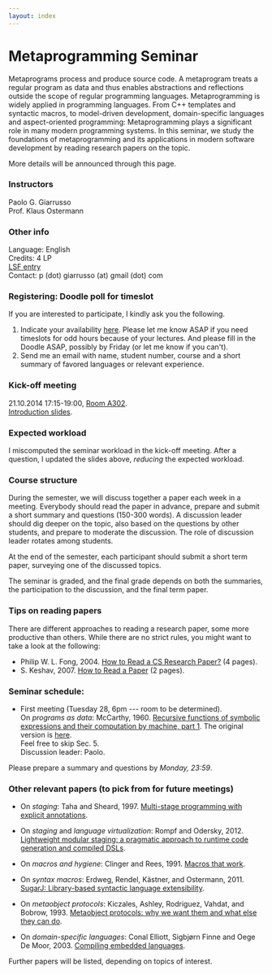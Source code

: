 ```yaml
---
layout: index
---
```


# Metaprogramming Seminar

Metaprograms process and produce source code. A metaprogram treats a regular program as data and thus enables abstractions and reflections outside the scope of regular programming languages. Metaprogramming is widely applied in programming languages. From C++ templates and syntactic macros, to model-driven development, domain-specific languages and aspect-oriented programming: Metaprogramming plays a significant role in many modern programming systems. In this seminar, we study the foundations of metaprogramming and its applications in modern software development by reading research papers on the topic.

More details will be announced through this page.

### Instructors

Paolo G. Giarrusso  
Prof. Klaus Ostermann

### Other info
Language: English  
Credits: 4 LP  
[LSF entry](http://campus.verwaltung.uni-tuebingen.de/lsfpublic/rds?state=verpublish&status=init&vmfile=no&publishid=114223&moduleCall=webInfo&publishConfFile=webInfo&publishSubDir=veranstaltung)  
Contact: p (dot) giarrusso (at) gmail (dot) com

### Registering: Doodle poll for timeslot

If you are interested to participate, I kindly ask you the following.

1. Indicate your availability [here](http://doodle.com/bnx7773c7msnq29i). Please let me know ASAP if you need timeslots for odd hours because of your lectures.
And please fill in the Doodle ASAP, possibly by Friday (or let me know if you can't).
2. Send me an email with name, student number, course and a short summary of favored languages or relevant experience.

### Kick-off meeting

21.10.2014 17:15-19:00, [Room A302](http://campus.verwaltung.uni-tuebingen.de/lsfpublic/rds?state=verpublish&status=init&vmfile=no&moduleCall=webInfo&publishConfFile=webInfoRaum&publishSubDir=raum&keep=y&raum.rgid=2786).  
[Introduction slides](https://github.com/Blaisorblade/ws14-mp/blob/master/WS14-Metaprogramming.pdf?raw=true).

### Expected workload

I miscomputed the seminar workload in the kick-off meeting. After a question, I updated the slides above, *reducing* the expected workload.

### Course structure

During the semester, we will discuss together a paper each week in a meeting. Everybody should read the paper in advance, prepare and submit a short summary and questions (150-300 words). A discussion leader should dig deeper on the topic, also based on the questions by other students, and prepare to moderate the discussion. The role of discussion leader rotates among students.

At the end of the semester, each participant should submit a short term paper, surveying one of the discussed topics.

The seminar is graded, and the final grade depends on both the summaries, the participation to the discussion, and the final term paper.

### Tips on reading papers

There are different approaches to reading a research paper, some more productive than others. While there are no strict rules, you might want to take a look at the following:

* Philip W. L. Fong, 2004. [How to Read a CS Research Paper?](http://faculty.ksu.edu.sa/chikh/Documents/reading-paper.pdf) (4 pages).
* S. Keshav, 2007. [How to Read a Paper](http://groups.csail.mit.edu/netmit/wordpress/wp-content/themes/netmit/papers/HowtoRead.pdf) (2 pages).


### Seminar schedule:

* First meeting (Tuesday 28, 6pm --- room to be determined).  
On *programs as data*: McCarthy, 1960. [Recursive functions of symbolic expressions and their computation by machine, part 1](http://cs.cmu.edu/~crary/819-f09/McCarthy60.pdf). The original version is [here](http://www.brinckerhoff.org/clements/csc530-sp09/Readings/mccarthy-1960.pdf).  
Feel free to skip Sec. 5.  
Discussion leader: Paolo.

Please prepare a summary and questions by *Monday, 23:59*.

### Other relevant papers (to pick from for future meetings)

* On *staging*: Taha and Sheard, 1997. [Multi-stage programming with explicit annotations](http://dl.acm.org/citation.cfm?id=259019).

* On *staging* and *language virtualization*: Rompf and Odersky, 2012. [Lightweight modular staging: a pragmatic approach to runtime code generation and compiled DSLs](http://dl.acm.org/citation.cfm?id=2184345).

* On *macros and hygiene*: Clinger and Rees, 1991. [Macros that work](http://dl.acm.org/citation.cfm?id=99607).

* On *syntax macros*: Erdweg, Rendel, Kästner, and Ostermann, 2011. [SugarJ: Library-based syntactic language extensibility](http://dl.acm.org/citation.cfm?id=2048099).

* On *metaobject protocols*: Kiczales, Ashley, Rodriguez, Vahdat, and Bobrow, 1993. [Metaobject protocols: why we want them and what else they can do](http://cseweb.ucsd.edu/~vahdat/papers/mop.pdf).

* On *domain-specific languages*: Conal Elliott, Sigbjørn Finne and Oege De Moor, 2003. [Compiling embedded languages](http://journals.cambridge.org/article_S0956796802004574).

Further papers will be listed, depending on topics of interest.
